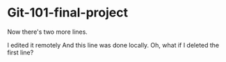 # Git-101-final-project

Now there's two more lines.


I edited it remotely
And this line was done locally. Oh, what if I deleted the first line?
